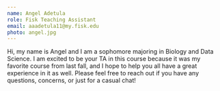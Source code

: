 ```yaml
---
name: Angel Adetula
role: Fisk Teaching Assistant
email: aaadetula11@my.fisk.edu
photo: angel.jpg
---
```

Hi, my name is Angel and I am a sophomore majoring in Biology and Data Science. I am excited to be your TA in this course because it was my favorite course from last fall, and I hope to help you all have a great experience in it as well. Please feel free to reach out if you have any questions, concerns, or just for a casual chat! 
